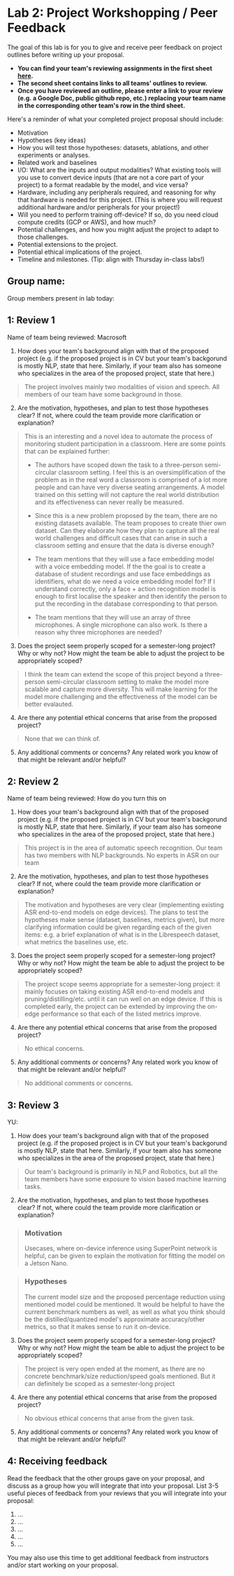 Lab 2: Project Workshopping / Peer Feedback
===
The goal of this lab is for you to give and receive peer feedback on project outlines before writing up your proposal. 

- **You can find your team's reviewing assignments in the first sheet [here](https://docs.google.com/spreadsheets/d/1_pw_lYkFutMjuL1_j6RdxNyQlj7LvF_f5eEKr1Qm-w0/edit?usp=sharing).**
- **The second sheet contains links to all teams' outlines to review.**
- **Once you have reviewed an outline, please enter a link to your review (e.g. a Google Doc, public github repo, etc.) replacing your team name in the corresponding other team's row in the third sheet.**


Here's a reminder of what your completed project proposal should include:
- Motivation
- Hypotheses (key ideas)
- How you will test those hypotheses: datasets, ablations, and other experiments or analyses.
- Related work and baselines
- I/O: What are the inputs and output modalities? What existing tools will you use to convert device inputs (that are not a core part of your project) to a format readable by the model, and vice versa?
- Hardware, including any peripherals required, and reasoning for why that hardware is needed for this project. (This is where you will request additional hardware and/or peripherals for your project!)
- Will you need to perform training off-device? If so, do you need cloud compute credits (GCP or AWS), and how much?
- Potential challenges, and how you might adjust the project to adapt to those challenges.
- Potential extensions to the project.
- Potential ethical implications of the project.
- Timeline and milestones. (Tip: align with Thursday in-class labs!)

Group name:
---
Group members present in lab today:

1: Review 1
----

Name of team being reviewed: Macrosoft
1. How does your team's background align with that of the proposed project (e.g. if the proposed project is in CV but your team's backgorund is mostly NLP, state that here. Similarly, if your team also has someone who specializes in the area of the proposed project, state that here.) 

> The project involves mainly two modalities of vision and speech. All members of our team have some background in those.

2. Are the motivation, hypotheses, and plan to test those hypotheses clear? If not, where could the team provide more clarification or explanation? 

> This is an interesting and a novel idea to automate the process of monitoring student participation in a classroom. Here are some points that can be explained further:
> - The authors have scoped down the task to a three-person semi-circular classroom setting. I feel this is an oversimplification of the problem as in the real word a classroom is comprised of a lot more people and can have very diverse seating arrangements. A model trained on this setting will not capture the real world distribution and its effectiveness can never really be measured.
>
> - Since this is a new problem proposed by the team, there are no existing datasets available. The team proposes to create thier own dataset. Can they elaborate how they plan to capture all the real world challenges and difficult cases that can arise in such a classroom setting and ensure that the data is diverse enough?
>
> - The team mentions that they will use a face embedding model with a voice embedding model. If the the goal is to create a database of student recordings and use face embeddings as identifiers, what do we need a voice embedding model for? If I understand correctly, only a face + action recognition model is enough to first localise the speaker and then identify the person to put the recording in the database corresponding to that person. 
>
> - The team mentions that they will use an array of three microphones. A single microphone can also work. Is there a reason why three microphones are needed?


3. Does the project seem properly scoped for a semester-long project? Why or why not? How might the team be able to adjust the project to be appropriately scoped?

> I think the team can extend the scope of this project beyond a three-person semi-circular classroom setting to make the model more scalable and capture more diversity. This will make learning for the model more challenging and the effectiveness of the model can be better evalauted.

4. Are there any potential ethical concerns that arise from the proposed project? 

> None that we can think of.

5. Any additional comments or concerns? Any related work you know of that might be relevant and/or helpful?


2: Review 2
----
Name of team being reviewed: How do you turn this on
1. How does your team's background align with that of the proposed project (e.g. if the proposed project is in CV but your team's backgorund is mostly NLP, state that here. Similarly, if your team also has someone who specializes in the area of the proposed project, state that here.)  
>This project is in the area of automatic speech recognition. Our team has two members with NLP backgrounds. No experts in ASR on our team  
2. Are the motivation, hypotheses, and plan to test those hypotheses clear? If not, where could the team provide more clarification or explanation?  
>The motivation and hypotheses are very clear (implementing existing ASR end-to-end models on edge devices). The plans to test the hypotheses make sense (dataset, baselines, metrics given), but more clarifying information could be given regarding each of the given items: e.g. a brief explanation of what is in the Librespeech dataset, what metrics the baselines use, etc.  
3. Does the project seem properly scoped for a semester-long project? Why or why not? How might the team be able to adjust the project to be appropriately scoped?  
>The project scope seems appropriate for a semester-long project: it mainly focuses on taking existing ASR end-to-end models and pruning/distilling/etc. until it can run well on an edge device. If this is completed early, the project can be extended by improving the on-edge performance so that each of the listed metrics improve.  
4. Are there any potential ethical concerns that arise from the proposed project?  
>No ethical concerns.  
5. Any additional comments or concerns? Any related work you know of that might be relevant and/or helpful?  
>No additional comments or concerns.  

3: Review 3
----
YU: 
1. How does your team's background align with that of the proposed project (e.g. if the proposed project is in CV but your team's backgorund is mostly NLP, state that here. Similarly, if your team also has someone who specializes in the area of the proposed project, state that here.)
> Our team's background is primarily in NLP and Robotics, but all the team members have some exposure to vision based machine learning tasks.


2. Are the motivation, hypotheses, and plan to test those hypotheses clear? If not, where could the team provide more clarification or explanation? 

> ### Motivation
>Usecases, where on-device inference using SuperPoint network is helpful, can be given to explain the motivation for fitting the model on a Jetson Nano.

> ### Hypotheses
> The current model size and the proposed percentage reduction using mentioned model could be mentioned. It would be helpful to have the current benchmark numbers as well, as well as what you think should be the distilled/quantized model's approximate accuracy/other metrics, so that it makes sense to run it on-device.

3. Does the project seem properly scoped for a semester-long project? Why or why not? How might the team be able to adjust the project to be appropriately scoped?
> The project is very open ended at the moment, as there are no concrete benchmark/size reduction/speed goals mentioned. But it can definitely be scoped as a semester-long project

4. Are there any potential ethical concerns that arise from the proposed project? 
> No obvious ethical concerns that arise from the given task.

5. Any additional comments or concerns? Any related work you know of that might be relevant and/or helpful?


4: Receiving feedback
----
Read the feedback that the other groups gave on your proposal, and discuss as a group how you will integrate that into your proposal. List 3-5 useful pieces of feedback from your reviews that you will integrate into your proposal:
1. ...
2. ...
3. ...
4. ...
5. ...

You may also use this time to get additional feedback from instructors and/or start working on your proposal.


